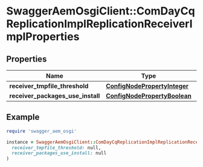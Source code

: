 # SwaggerAemOsgiClient::ComDayCqReplicationImplReplicationReceiverImplProperties

## Properties

| Name | Type | Description | Notes |
| ---- | ---- | ----------- | ----- |
| **receiver_tmpfile_threshold** | [**ConfigNodePropertyInteger**](ConfigNodePropertyInteger.md) |  | [optional] |
| **receiver_packages_use_install** | [**ConfigNodePropertyBoolean**](ConfigNodePropertyBoolean.md) |  | [optional] |

## Example

```ruby
require 'swagger_aem_osgi'

instance = SwaggerAemOsgiClient::ComDayCqReplicationImplReplicationReceiverImplProperties.new(
  receiver_tmpfile_threshold: null,
  receiver_packages_use_install: null
)
```

